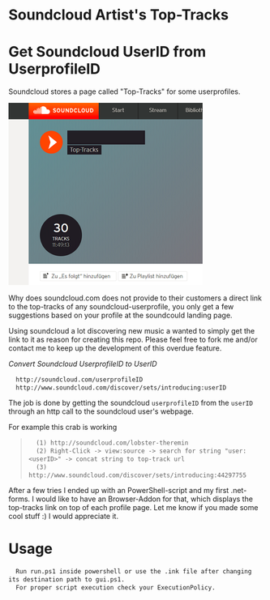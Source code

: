 
# Soundcloud Artist's Top-Tracks 
# Get Soundcloud UserID from UserprofileID
Soundcloud stores a page called "Top-Tracks" for some userprofiles.

![](toptracks.PNG)

Why does soundcloud.com does not provide to their customers a direct link to the top-tracks of any soundcloud-userprofile, you only get a few suggestions based on your profile at the soundcould landing page. 

Using soundcloud a lot discovering new music a wanted to simply get the link to it as reason for creating this repo. Please feel free to fork me and/or contact me to keep up the development of this overdue feature.

*Convert Soundcloud UserprofileID to UserID*

      http://soundcloud.com/userprofileID
      http://www.soundcloud.com/discover/sets/introducing:userID

The job is done by getting the soundcloud `userprofileID` from the `userID` through an http call to the soundcloud user's webpage.
      
  For example this crab is working

>       (1) http://soundcloud.com/lobster-theremin
>       (2) Right-Click -> view:source -> search for string "user:<userID>" -> concat string to top-track url
>       (3) http://www.soundcloud.com/discover/sets/introducing:44297755

After a few tries I ended up with an PowerShell-script and my first .net-forms. 
I would like to have an Browser-Addon for that, which displays the top-tracks link on top of each profile page. Let me know if you made some cool stuff :) I would appreciate it.

# Usage

      Run run.ps1 inside powershell or use the .ink file after changing its destination path to gui.ps1. 
      For proper script execution check your ExecutionPolicy.

[toptracks.PNG]:data:image/png;base64,iVBORw0KGgoAAAANSUhEUgAAAn0AAAJXCAYAAADmROKdAAAAAXNSR0IArs4c6QAAAARnQU1BAACxjwv8YQUAAAAJcEhZcwAAEnQAABJ0Ad5mH3gAAP+lSURBVHhe7L0JuG1HWeZvO7Z2tyLOigJBbFu7aUVRZpAxCYQhEAZlhgwEEqYAxgAJgdxzCSQhISDIIJMQRGaV4ASNAiJTHJgUWtQoKCLEoRP+6Kn/+32r3lpVX32r9lp773tzbm6d53mfd/9qrbXPPnufk
